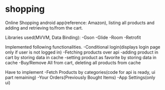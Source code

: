 # shopping
Online Shopping android app(reference: Amazon), listing all products and adding and retrieving to/from the cart.

Libraries used(MVVM, Data Binding):
-Gson
-Glide
-Room
-Retrofit

Implemented following functionalities.
-Conditional login(displays login page only if user is not logged in)
-Fetching products over api
-adding product in cart by storing data in cache
-setting product as favorite by storing data in cache
-Buy/Remove All from cart, deleting all products from cache

Have to implement
-Fetch Products by categories(code for api is ready, ui part remaining)
-Your Orders(Previously Bought Items)
-App Settings(only ui)
